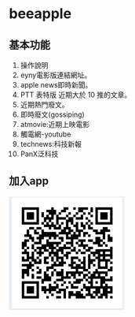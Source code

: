 # beeapple
## 基本功能  
1.	操作說明
2.	eyny電影版連結網址。
3.	apple news即時新聞。
4.	PTT 表特版 近期大於 10 推的文章。
5.	近期熱門廢文。
6.	即時廢文(gossiping)
7.	atmovie:近期上映電影
8.	觸電網-youtube
9.	technews:科技新報
10. PanX泛科技
    
## 加入app
![image](https://github.com/zzz1eep/beeapple/blob/master/1527737178815.jpg)

